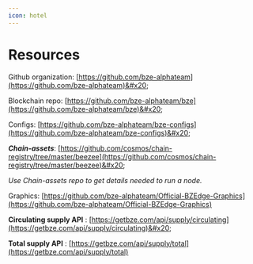 ```yaml
---
icon: hotel
---
```


# Resources

Github organization: [https://github.com/bze-alphateam](https://github.com/bze-alphateam)&#x20;

Blockchain repo: [https://github.com/bze-alphateam/bze](https://github.com/bze-alphateam/bze)&#x20;

Configs: [https://github.com/bze-alphateam/bze-configs](https://github.com/bze-alphateam/bze-configs)&#x20;

_**Chain-assets**_: [https://github.com/cosmos/chain-registry/tree/master/beezee](https://github.com/cosmos/chain-registry/tree/master/beezee)&#x20;

_Use Chain-assets repo to get details needed to run a node._

Graphics: [https://github.com/bze-alphateam/Official-BZEdge-Graphics](https://github.com/bze-alphateam/Official-BZEdge-Graphics)

**Circulating supply API** : [https://getbze.com/api/supply/circulating](https://getbze.com/api/supply/circulating)&#x20;

**Total supply API** : [https://getbze.com/api/supply/total](https://getbze.com/api/supply/total)
